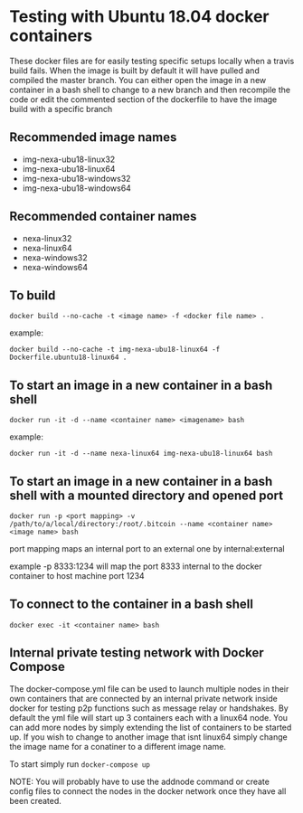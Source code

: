 # Testing with Ubuntu 18.04 docker containers

These docker files are for easily testing specific setups locally when a travis build fails. 
When the image is built by default it will have pulled and compiled the master branch. You can either open the image in a new
container in a bash shell to change to a new branch and then recompile the code
or edit the commented section of the dockerfile to have the image build with a specific branch

## Recommended image names
- img-nexa-ubu18-linux32
- img-nexa-ubu18-linux64
- img-nexa-ubu18-windows32
- img-nexa-ubu18-windows64

## Recommended container names
- nexa-linux32
- nexa-linux64
- nexa-windows32
- nexa-windows64

## To build
`docker build --no-cache -t <image name> -f <docker file name> .`

example: 

`docker build --no-cache -t img-nexa-ubu18-linux64 -f Dockerfile.ubuntu18-linux64 .`

## To start an image in a new container in a bash shell
`docker run -it -d --name <container name> <imagename> bash`

example: 

`docker run -it -d --name nexa-linux64 img-nexa-ubu18-linux64 bash`

## To start an image in a new container in a bash shell with a mounted directory and opened port
```
docker run -p <port mapping> -v /path/to/a/local/directory:/root/.bitcoin --name <container name> <image name> bash
```

port mapping maps an internal port to an external one by internal:external

example -p 8333:1234 will map the port 8333 internal to the docker container to host machine port 1234

## To connect to the container in a bash shell
`docker exec -it <container name> bash`






## Internal private testing network with Docker Compose
The docker-compose.yml file can be used to launch multiple nodes in their own containers that are connected by an internal private network inside docker for testing p2p functions such as message relay or handshakes. By default the yml file will start up 3 containers each with a linux64 node. You can add more nodes by simply extending the list of containers to be started up. If you wish to change to another image that isnt linux64 simply change the image name for a conatiner to a different image name. 

To start simply run `docker-compose up`

NOTE: You will probably have to use the addnode command or create config files to connect the nodes in the docker network once they have all been created. 
